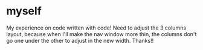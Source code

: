 # myself
My experience on code written with code!
Need to adjust the 3 columns layout, because when I'll make the nav window more thin, the columns don't go one under the other to adjust in the new width.
Thanks!!
